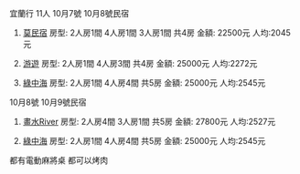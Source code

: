 宜蘭行 11人
10月7號 10月8號民宿

1. [莫民宿](https://yilan.me/accommodation/zh-tw/accommodation/mo-homestay/)
房型: 2人房1間 4人房1間 3人房1間 共4房
金額: 22500元 人均:2045元

2. [游遊](https://yulazy.com/)
房型: 2人房1間 4人房3間 共4房
金額: 25000元 人均:2272元

3. [綠中海](http://www.twstay.com/RWD1/index.aspx?BNB=greenvilla)
房型: 2人房1間 4人房4間 共5房
金額: 25000元 人均:2545元

10月8號 10月9號民宿

1. [畫水River](https://www.river389tw.com/)
房型: 2人房4間 3人房1間 共5房
金額: 27800元 人均:2527元

2. [綠中海](http://www.twstay.com/RWD1/index.aspx?BNB=greenvilla)
房型: 2人房1間 4人房4間 共5房
金額: 25000元 人均:2545元

都有電動麻將桌 都可以烤肉
